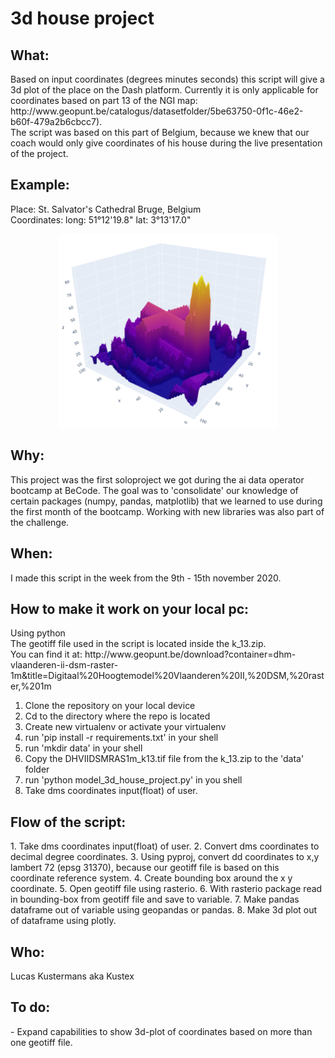 <h1>3d house project</h1>

<h2>What:</h2>
<p>Based on input coordinates (degrees minutes seconds) this script will give a 3d plot of the place on the Dash platform. Currently it is only applicable for coordinates based on part 13 of the NGI map: http://www.geopunt.be/catalogus/datasetfolder/5be63750-0f1c-46e2-b60f-479a2b6cbcc7).<br> 
The script was based on this part of Belgium, because we knew that our coach would only give coordinates of his house during the live presentation of the project.  

<h2>Example:</h2>
Place: St. Salvator's Cathedral Bruge, Belgium<br>
Coordinates: long: 51°12'19.8" lat: 3°13'17.0"<br>

<p align="center">
    <img src="/assets/st_salvathor_bruge.png" width="350">
</p>

<h2>Why:</h2>
This project was the first soloproject we got during the ai data operator bootcamp at BeCode. The goal was to 'consolidate' our knowledge of certain packages (numpy, pandas, matplotlib) that we learned to use during the first month of the bootcamp. Working with new libraries was also part of the challenge.  

<h2>When:</h2>
I made this script in the week from the 9th - 15th november 2020. 

<h2>How to make it work on your local pc:</h2>
Using python<br> 
The geotiff file used in the script is located inside the k_13.zip.<br> 
You can find it at: http://www.geopunt.be/download?container=dhm-vlaanderen-ii-dsm-raster-1m&title=Digitaal%20Hoogtemodel%20Vlaanderen%20II,%20DSM,%20raster,%201m</p>

1. Clone the repository on your local device  
2. Cd to the directory where the repo is located  
3. Create new virtualenv or activate your virtualenv  
4. run 'pip install -r requirements.txt' in your shell
5. run 'mkdir data' in your shell
6. Copy the DHVIIDSMRAS1m_k13.tif file from the k_13.zip to the 'data' folder   
7. run 'python model_3d_house_project.py' in you shell  
8. Take dms coordinates input(float) of user.  

<h2>Flow of the script:</h2>
1. Take dms coordinates input(float) of user.
2. Convert dms coordinates to decimal degree coordinates.
3. Using pyproj, convert dd coordinates to x,y lambert 72 (epsg 31370), because our geotiff file is based on this coordinate reference system.  
4. Create bounding box around the x y coordinate.
5. Open geotiff file using rasterio.
6. With rasterio package read in bounding-box from geotiff file and save to variable. 
7. Make pandas dataframe out of variable using geopandas or pandas. 
8. Make 3d plot out of dataframe using plotly.

<h2>Who:</h2>
Lucas Kustermans aka Kustex

<h2>To do:</h2>
- Expand capabilities to show 3d-plot of coordinates based on more than one geotiff file. 


